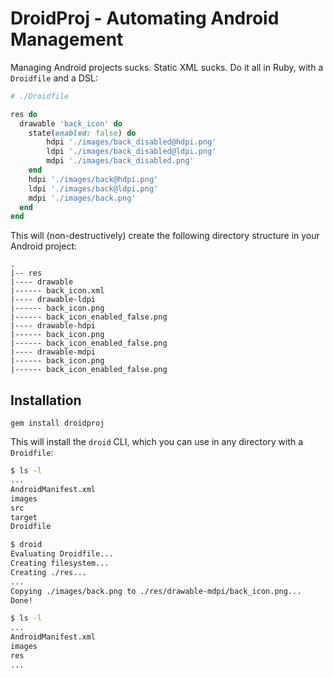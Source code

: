 # DroidProj - Automating Android Management

Managing Android projects sucks. Static XML sucks. Do it all in Ruby, with a `Droidfile` and a DSL:

```ruby
# ./Droidfile

res do
  drawable 'back_icon' do
    state(enabled: false) do
        hdpi './images/back_disabled@hdpi.png'
        ldpi './images/back_disabled@ldpi.png'
        mdpi './images/back_disabled.png'
    end
    hdpi './images/back@hdpi.png'
    ldpi './images/back@ldpi.png'
    mdpi './images/back.png'
  end
end
```

This will (non-destructively) create the following directory structure in your Android project:
```
.
|-- res
|---- drawable
|------ back_icon.xml
|---- drawable-ldpi
|------ back_icon.png
|------ back_icon_enabled_false.png
|---- drawable-hdpi
|------ back_icon.png
|------ back_icon_enabled_false.png
|---- drawable-mdpi
|------ back_icon.png
|------ back_icon_enabled_false.png
```

## Installation

`gem install droidproj`

This will install the `droid` CLI, which you can use in any directory with a `Droidfile`:

```bash
$ ls -l
...
AndroidManifest.xml
images
src
target
Droidfile

$ droid
Evaluating Droidfile...
Creating filesystem...
Creating ./res...
...
Copying ./images/back.png to ./res/drawable-mdpi/back_icon.png...
Done!

$ ls -l
...
AndroidManifest.xml
images
res
...
```